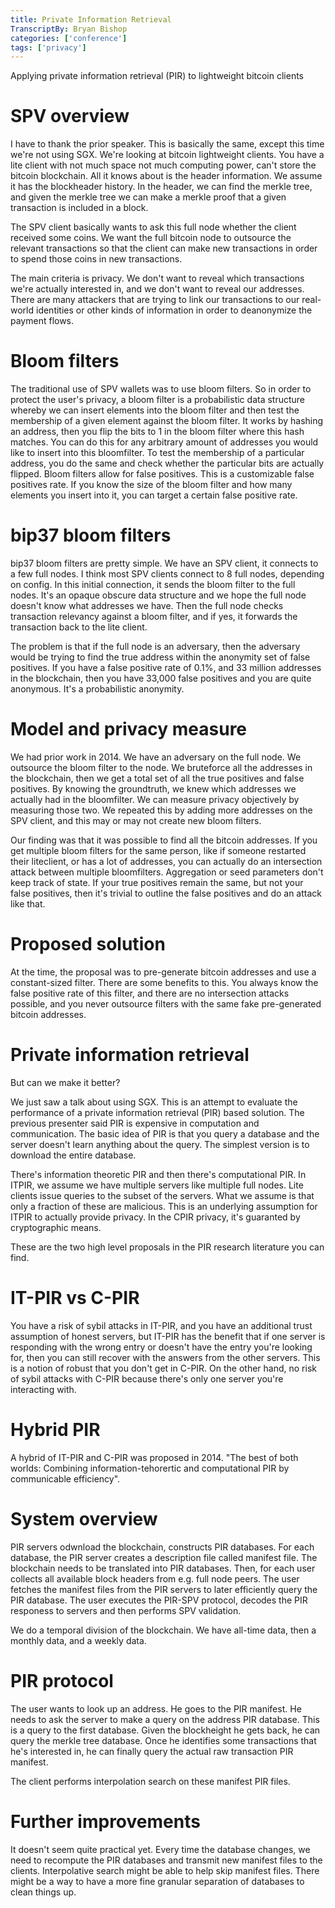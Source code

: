```yaml
---
title: Private Information Retrieval
TranscriptBy: Bryan Bishop
categories: ['conference']
tags: ['privacy']
---
```


Applying private information retrieval (PIR) to lightweight bitcoin clients

# SPV overview

I have to thank the prior speaker. This is basically the same, except this time we're not using SGX. We're looking at bitcoin lightweight clients. You have a lite client with not much space not much computing power, can't store the bitcoin blockchain. All it knows about is the header information. We assume it has the blockheader history. In the header, we can find the merkle tree, and given the merkle tree we can make a merkle proof that a given transaction is included in a block.

The SPV client basically wants to ask this full node whether the client received some coins. We want the full bitcoin node to outsource the relevant transactions so that the client can make new transactions in order to spend those coins in new transactions.

The main criteria is privacy. We don't want to reveal which transactions we're actually interested in, and we don't want to reveal our addresses. There are many attackers that are trying to link our transactions to our real-world identities or other kinds of information in order to deanonymize the payment flows.

# Bloom filters

The traditional use of SPV wallets was to use bloom filters. So in order to protect the user's privacy, a bloom filter is a probabilistic data structure whereby we can insert elements into the bloom filter and then test the membership of a given element against the bloom filter. It works by hashing an address, then you flip the bits to 1 in the bloom filter where this hash matches. You can do this for any arbitrary amount of addresses you would like to insert into this bloomfilter. To test the membership of a particular address, you do the same and check whether the particular bits are actually flipped. Bloom filters allow for false positives. This is a customizable false positives rate. If you know the size of the bloom filter and how many elements you insert into it, you can target a certain false positive rate.

# bip37 bloom filters

bip37 bloom filters are pretty simple. We have an SPV client, it connects to a few full nodes. I think most SPV clients connect to 8 full nodes, depending on config. In this initial connection, it sends the bloom filter to the full nodes. It's an opaque obscure data structure and we hope the full node doesn't know what addresses we have. Then the full node checks transaction relevancy against a bloom filter, and if yes, it forwards the transaction back to the lite client.

The problem is that if the full node is an adversary, then the adversary would be trying to find the true address within the anonymity set of false positives. If you have a false positive rate of 0.1%, and 33 million addresses in the blockchain, then you have 33,000 false positives and you are quite anonymous. It's a probabilistic anonymity.

# Model and privacy measure

We had prior work in 2014. We have an adversary on the full node. We outsource the bloom filter to the node. We bruteforce all the addresses in the blockchain, then we get a total set of all the true positives and false positives. By knowing the groundtruth, we knew which addresses we actually had in the bloomfilter. We can measure privacy objectively by measuring those two. We repeated this by adding more addresses on the SPV client, and this may or may not create new bloom filters.

Our finding was that it was possible to find all the bitcoin addresses. If you get multiple bloom filters for the same person, like if someone restarted their liteclient, or has a lot of addresses, you can actually do an intersection attack between multiple bloomfilters. Aggregation or seed parameters don't keep track of state. If your true positives remain the same, but not your false positives, then it's trivial to outline the false positives and do an attack like that.

# Proposed solution

At the time, the proposal was to pre-generate bitcoin addresses and use a constant-sized filter. There are some benefits to this. You always know the false positive rate of this filter, and there are no intersection attacks possible, and you never outsource filters with the same fake pre-generated bitcoin addresses.

# Private information retrieval

But can we make it better?

We just saw a talk about using SGX. This is an attempt to evaluate the performance of a private information retrieval (PIR) based solution. The previous presenter said PIR is expensive in computation and communication. The basic idea of PIR is that you query a database and the server doesn't learn anything about the query. The simplest version is to download the entire database.

There's information theoretic PIR and then there's computational PIR. In ITPIR, we assume we have multiple servers like multiple full nodes. Lite clients issue queries to the subset of the servers. What we assume is that only a fraction of these are malicious. This is an underlying assumption for ITPIR to actually provide privacy. In the CPIR privacy, it's guaranted by cryptographic means.

These are the two high level proposals in the PIR research literature you can find.

# IT-PIR vs C-PIR

You have a risk of sybil attacks in IT-PIR, and you have an additional trust assumption of honest servers, but IT-PIR has the benefit that if one server is responding with the wrong entry or doesn't have the entry you're looking for, then you can still recover with the answers from the other servers. This is a notion of robust that you don't get in C-PIR. On the other hand, no risk of sybil attacks with C-PIR because there's only one server you're interacting with.

# Hybrid PIR

A hybrid of IT-PIR and C-PIR was proposed in 2014. "The best of both worlds: Combining information-tehorertic and computational PIR by communicable efficiency".

# System overview

PIR servers odwnload the blockchain, constructs PIR databases. For each database, the PIR server creates a description file called manifest file. The blockchain needs to be translated into PIR databases. Then, for each user collects all available block headers from e.g. full node peers. The user fetches the manifest files from the PIR servers to later efficiently query the PIR database. The user executes the PIR-SPV protocol, decodes the PIR responess to servers and then performs SPV validation.

We do a temporal division of the blockchain. We have all-time data, then a monthly data, and a weekly data.

# PIR protocol

The user wants to look up an address. He goes to the PIR manifest. He needs to ask the server to make a query on the address PIR database. This is a query to the first database. Given the blockheight he gets back, he can query the merkle tree database. Once he identifies some transactions that he's interested in, he can finally query the actual raw transaction PIR manifest.

The client performs interpolation search on these manifest PIR files.

# Further improvements

It doesn't seem quite practical yet. Every time the database changes, we need to recompute the PIR databases and transmit new manifest files to the clients. Interpolative search might be able to help skip manifest files. There might be a way to have a more fine granular separation of databases to clean things up.

